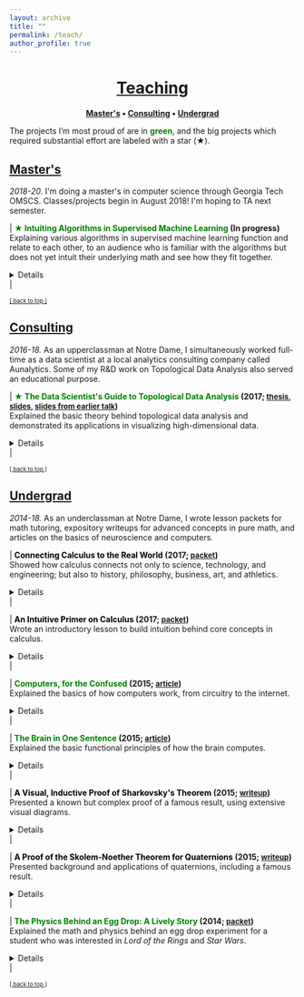 ```yaml
---
layout: archive
title: ""
permalink: /teach/
author_profile: true
--- 
```


# [<center>Teaching</center>](#top)

<center><b><font color="blue"><a href="http://www.jpskycak.com/teach/#masters">Master's</a></font> • <font color="blue"><a href="http://www.jpskycak.com/teach/#consulting">Consulting</a></font> • <font color="blue"><a href="http://www.jpskycak.com/teach/#undergrad">Undergrad</a></font></b></center>

The projects I’m most proud of are in <b><font color="green">green</font></b>, and the big projects which required substantial effort are labeled with a star (★).

## [Master's](#masters)

<i>2018-20.</i> I'm doing a master's in computer science through Georgia Tech OMSCS. Classes/projects begin in August 2018! I'm hoping to TA next semester.  

| <b><font color="green">★ Intuiting Algorithms in Supervised Machine Learning</font> (In progress<!--; <font size="2" color="blue"><a target="_blank" href="https://docs.google.com/document/d/1zHOIYDTrnJjwUFwhhHZL6YvMKHQLf9djOsTi3CXzm2g/edit?usp=sharing">draft</a></font>-->)</b><br> Explaining various algorithms in supervised machine learning function and relate to each other, to an audience who is familiar with the algorithms but does not yet intuit their underlying math and see how they fit together.<br> <details><br> <u>Summary:</u><br> Coming soon.</details> |  

<font size="1" color="blue"><a href="http://www.jpskycak.com/teach/#top">[ back to top ]</a></font>

## [Consulting](#consulting)

<i>2016-18.</i> As an upperclassman at Notre Dame, I simultaneously worked full-time as a data scientist at a local analytics consulting company called Aunalytics. Some of my R&D work on Topological Data Analysis also served an educational purpose.

| <b><font color="green">★ The Data Scientist's Guide to Topological Data Analysis</font> (2017; <font size="2" color="blue"><a target="_blank" href="https://jpskycak.github.io/files/skycak-nd-tdathesis.pdf">thesis</a>, <a target="_blank" href="https://jpskycak.github.io/files/skycak-nd-tdathesis_talk.pdf">slides</a>, <a target="_blank" href="https://jpskycak.github.io/files/skycak-aunalytics-tda.pdf">slides from earlier talk</a></font>)</b><br> Explained the basic theory behind topological data analysis and demonstrated its applications in visualizing high-dimensional data.<br> <details><br> <u>Advisors</u>: Mark Behrens (Notre Dame), Dave Cieslak (Aunalytics)<br><br> <u>Presented at</u>: Aunalytics, Glynn Honors Program at Notre Dame<br><br> <u>Summary:</u><br> Topological Data Analysis, abbreviated TDA, is a suite of data analytic methods inspired by the mathematical field of algebraic topology. TDA is attractive yet elusive for most data scientists, since its potential as a data exploration tool is often communicated through esoteric terminology unfamiliar to non-mathematicians. The purpose of this guide is to bridge the communication gap between academia and industry, so that non-mathematician data scientists may add current TDA methods to their analytic toolkits and anticipate new developments in the field of TDA.<br><br> The guide begins with an overview of Mapper, a TDA algorithm which has recently transitioned from academia to industry with commercial success. We explain the Mapper algorithm, demo open-source software, and present a handful of its commercial use-cases (some of which are original).<br><br> <center><img src="https://jpskycak.github.io/files/skycak-aunalytics-reddit_img01.png" style="border: none; width: 75%;" alt="image of mapper algorithm"></center><br> Then, we switch to persistent homology, a TDA method which has not yet broken through to industry but is supported by a growing body of academic work. We explain the intuition behind homotopy, approximation, homology, and persistence, and demo open-source persistent homology software.<br><br> <center><img src="https://jpskycak.github.io/files/skycak-nd-tdathesis_talk_img01.png" style="border: none; width: 33%;" alt="image of homology"></center><br> It is hoped that the data scientist reading this guide will be inspired to give Mapper a try in their future analytic work, and be on the lookout for future developments in persistent homology that push it from academia to industry.</details> |  

<font size="1" color="blue"><a href="http://www.jpskycak.com/teach/#top">[ back to top ]</a></font>

## [Undergrad](#undergrad)

<i>2014-18.</i> As an underclassman at Notre Dame, I wrote lesson packets for math tutoring, expository writeups for advanced concepts in pure math, and articles on the basics of neuroscience and computers.

| <b><font color="black">Connecting Calculus to the Real World</font> (2017; <font size="2" color="blue"><a target="_blank" href="https://jpskycak.github.io/files/jpskycak-calc_connections.pdf">packet</a></font>)</b><br> Showed how calculus connects not only to science, technology, and engineering; but also to history, philosophy, business, art, and athletics.<br> <details><br> <u>Summary:</u><br> Coming soon.</details> |  

| <b><font color="black">An Intuitive Primer on Calculus</font> (2017; <font size="2" color="blue"><a target="_blank" href="https://jpskycak.github.io/files/jpskycak-calc_primer.pdf">packet</a></font>)</b><br> Wrote an introductory lesson to build intuition behind core concepts in calculus.<br> <details><br> <u>Summary:</u><br> Coming soon.</details> | 

| <b><font color="green">Computers, for the Confused</font> (2015; <font size="2" color="blue"><a target="_blank" href="https://jpskycak.github.io/files/jpskycak-computers_confused.pdf">article</a></font>)</b><br> Explained the basics of how computers work, from circuitry to the internet.<br> <details><br> <u>Summary:</u><br> In this article, we learn - in simple terms -
how computers work. Rather than focusing on the nitty-gritty details and countless acronyms, we take a bird’s-eye view as we soar from circuitry to the internet. We also structure our journey in a problem/solution approach so that we understand why things are the way they are in the world of computers.<br><br> <center><img src="https://jpskycak.github.io/files/jpskycak-computers_confused_img01.png" style="border: none; width: 50%;" alt="computer diagram"></center></details> |  

| <b><font color="green">The Brain in One Sentence</font> (2015; <font size="2" color="blue"><a target="_blank" href="https://jpskycak.github.io/files/jpskycak-brain_sentence.pdf">article</a></font>)</b><br> Explained the basic functional principles of how the brain computes.<br> <details><br> <u>Summary:</u><br> In this article, we summarize the brain in a single sentence. At first, the sentence seems like gibberish, but throughout the article we build up our knowledge base so that we can build up our understanding of the sentence. Then, we can remember all the main ideas in the article by remembering the sentence, which now makes good sense to us.<br><br> <center><img src="https://jpskycak.github.io/files/jpskycak-brain_sentence_img01.png" style="border: none; width: 33%;" alt="image of sentence"></center></details> |  

| <b><font color="black">A Visual, Inductive Proof of Sharkovsky's Theorem</font> (2015; <font size="2" color="blue"><a target="_blank" href="https://jpskycak.github.io/files/skycak-nd-sharkovsky.pdf">writeup</a></font>)</b><br> Presented a known but complex proof of a famous result, using extensive visual diagrams.<br> <details><br> <u>Advisor</u>: Jeff Diller (Notre Dame)<br><br> <u>Summary:</u><br> Dynamical systems are objects whose states change over time according to an update function. It is often useful to know about the periodicity of points in the system as they are iterated by the update function -- for example, equilibrium states are points with period 1, and other periods can reflect predictable state cycles. In this writeup, I present and visually illustrate a known proof of Sharkovsky's Theorem, which tells us the order of periods of periodic points.<br><br> <center><img src="https://jpskycak.github.io/files/skycak-nd-sharkovsky_img01.png" style="border: none; width: 66%;" alt="image of theorem"></center></details> |  

| <b><font color="black">A Proof of the Skolem-Noether Theorem for Quaternions</font> (2015; <font size="2" color="blue"><a target="_blank" href="https://jpskycak.github.io/files/skycak-nd-quaternions.pdf">writeup</a></font>)</b><br> Presented background and applications of quaternions, including a famous result.<br> <details><br> <u>Advisor</u>: Frank Connolly (Notre Dame)<br><br> <u>Summary:</u><br> We begin with a historical background of Hamilton’s quaternions and a review of their defining properties. We show that the quaternions form an algebra, and we prove the Skolem-Noether theorem for pure quaternions.<br><br> <center><img src="https://jpskycak.github.io/files/skycak-nd-quaternions_img01.png" style="border: none; width: 66%;" alt="image of theorem"></center><br> We show that the result of the theorem gives physical meaning to automorphisms of pure quaternions. Lastly, we present an application of quaternions to number theory.</details> |  

| <b><font color="green">The Physics Behind an Egg Drop: A Lively Story</font> (2014; <font size="2" color="blue"><a target="_blank" href="https://jpskycak.github.io/files/jpskycak-ian.pdf">packet</a></font>)</b><br> Explained the math and physics behind an egg drop experiment for a student who was interested in <i>Lord of the Rings</i> and <i>Star Wars</i>.<br> <details><br> <u>Summary:</u><br> While being chased by a troll, we learn about concepts like velocity, momentum, force, and pressure. <br><br> <center><img src="https://jpskycak.github.io/files/jpskycak-ian_img01.png" style="border: none; width: 66%;" alt="image of introduction"></center><br> We realize we cannot outrun the troll nor defeat it by throwing rocks at it. However, we come up with a better strategy: we jump off a ledge, and when the troll follows, its stiff legs crack under its own weight. This is analogous to what happens in an egg drop.</details> |  

<font size="1" color="blue"><a href="http://www.jpskycak.com/teach/#top">[ back to top ]</a></font>
